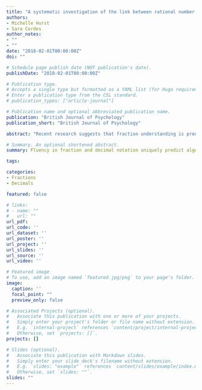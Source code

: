 ```yaml
---
title: "A systematic investigation of the link between rational number processing and algebra ability"
authors:
- Michelle Hurst
- Sara Cordes
author_notes:
- ""
- ""
date: "2018-02-01T00:00:00Z"
doi: ""

# Schedule page publish date (NOT publication's date).
publishDate: "2018-02-01T00:00:00Z"

# Publication type.
# Accepts a single type but formatted as a YAML list (for Hugo requirements).
# Enter a publication type from the CSL standard.
# publication_types: ["article-journal"]

# Publication name and optional abbreviated publication name.
publication: "British Journal of Psychology"
publication_short: "British Journal of Psychology"

abstract: "Recent research suggests that fraction understanding is predictive of algebra ability; however, the relative contributions of various aspects of rational number knowledge are unclear. Furthermore, whether this relationship is notation-dependent or rather relies upon a general understanding of rational numbers (independent of notation) is an open question. In this study, college students completed a rational number magnitude task, procedural arithmetic tasks in fraction and decimal notation, and an algebra assessment. Using these tasks, we measured three different aspects of rational number ability in both fraction and decimal notation: (1) acuity of underlying magnitude representations, (2) fluency with which symbols are mapped to the underlying magnitudes, and (3) fluency with arithmetic procedures. Analyses reveal that when looking at the measures of magnitude understanding, the relationship between adults’ rational number magnitude performance and algebra ability is dependent upon notation. However, once performance on arithmetic measures is included in the relationship, individual measures of magnitude understanding are no longer unique predictors of algebra performance. Furthermore, when including all measures simultaneously, results revealed that arithmetic fluency in both fraction and decimal notation each uniquely predicted algebra ability. Findings are the first to demonstrate a relationship between rational number understanding and algebra ability in adults while providing a clearer picture of the nature of this relationship."

# Summary. An optional shortened abstract.
summary: Fluency in fraction and decimal notation uniquely predict algebraic ability.

tags:

categories:
- Fractions
- Decimals

featured: false

# links:
# - name: ""
#   url: ""
url_pdf: 
url_code: ''
url_dataset: ''
url_poster: ''
url_project: ''
url_slides: ''
url_source: ''
url_video: ''

# Featured image
# To use, add an image named `featured.jpg/png` to your page's folder. 
image:
  caption: ''
  focal_point: ""
  preview_only: false

# Associated Projects (optional).
#   Associate this publication with one or more of your projects.
#   Simply enter your project's folder or file name without extension.
#   E.g. `internal-project` references `content/project/internal-project/index.md`.
#   Otherwise, set `projects: []`.
projects: []

# Slides (optional).
#   Associate this publication with Markdown slides.
#   Simply enter your slide deck's filename without extension.
#   E.g. `slides: "example"` references `content/slides/example/index.md`.
#   Otherwise, set `slides: ""`.
slides: ""
---
```



